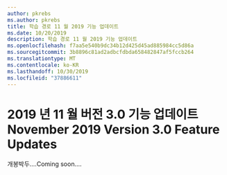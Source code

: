 ```yaml
---
author: pkrebs
ms.author: pkrebs
title: 학습 경로 11 월 2019 기능 업데이트
ms.date: 10/20/2019
description: 학습 경로 11 월 2019 기능 업데이트
ms.openlocfilehash: f7aa5e540b9dc34b12d425d45ad885984cc5d86a
ms.sourcegitcommit: 3b8896c81ad2adbcfdbda658482847af5fccb264
ms.translationtype: MT
ms.contentlocale: ko-KR
ms.lasthandoff: 10/30/2019
ms.locfileid: "37886611"
---
```

# <a name="november-2019-version-30-feature-updates"></a><span data-ttu-id="63354-103">2019 년 11 월 버전 3.0 기능 업데이트</span><span class="sxs-lookup"><span data-stu-id="63354-103">November 2019 Version 3.0 Feature Updates</span></span>
<span data-ttu-id="63354-104">개봉박두....</span><span class="sxs-lookup"><span data-stu-id="63354-104">Coming soon....</span></span>


